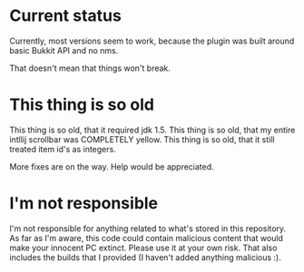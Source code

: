 # Current status
Currently, most versions seem to work, because the plugin was built around basic Bukkit API and no nms.

That doesn't mean that things won't break. 
# This thing is so old
This thing is so old, that it required jdk 1.5.
This thing is so old, that my entire intllij scrollbar was COMPLETELY yellow.
This thing is so old, that it still treated item id's as integers.

More fixes are on the way. Help would be appreciated.


# I'm not responsible
I'm not responsible for anything related to what's stored in this repository. As far as I'm aware, this code could contain malicious
content that would make your innocent PC extinct. Please use it at your own risk.
That also includes the builds that I provided (I haven't added anything malicious :).
